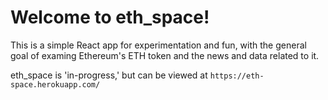 # Welcome to eth_space!
This is a simple React app for experimentation and fun, with the general goal of examing Ethereum's ETH token and the news and data related to it.

eth_space is 'in-progress,' but can be viewed at `https://eth-space.herokuapp.com/`

